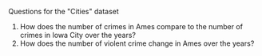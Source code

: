 Questions for the "Cities" dataset

1. How does the number of crimes in Ames compare to the number of crimes in Iowa City over the years?
2. How does the number of violent crime change in Ames over the years?
